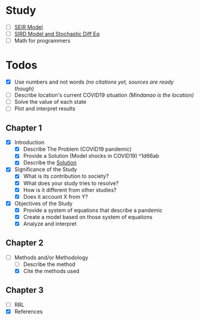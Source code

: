 # Study
- [ ] [SEIR Model](https://julia.quantecon.org/continuous_time/seir_model.html)
- [ ] [SIRD Model and Stochastic Diff Eq](https://julia.quantecon.org/continuous_time/covid_sde.html)
- [ ] Math for programmers

# Todos
- [x] Use numbers and not words _(no citations yet, sources are ready though)_
- [ ] Describe location's current COVID19 situation _(Mindanao is the location)_
- [ ] Solve the value of each state
- [ ] Plot and interpret results

## Chapter 1

- [x] Introduction
	- [x] Describe The Problem (COVID19 pandemic)
	- [x] Provide a Solution (Model shocks in COVID19) ^1d66ab
	- [x] Describe the [Solution](#^1d66ab)
- [x] Significance of the Study
	- [x] What is its contribution to society?
	- [x] What does your study tries to resolve?
	- [x] How is it different from other studies?
	- [x] Does it account X from Y?
- [x] Objectives of the Study
	- [x] Provide a system of equations that describe a pandemic
	- [x] Create a model based on those system of equations
	- [x] Analyze and interpret

## Chapter 2

- [ ] Methods and/or Methodology
	- [ ] Describe the method
	- [x] Cite the methods used

## Chapter 3

- [ ] RRL
- [x] References
